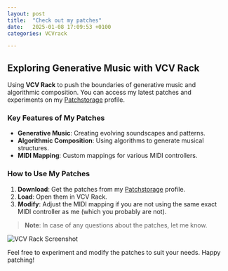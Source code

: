 ```yaml
---
layout: post
title:  "Check out my patches"
date:   2025-01-08 17:09:53 +0100
categories: VCVrack

---
```

## Exploring Generative Music with VCV Rack
Using **VCV Rack** to push the boundaries of generative music and algorithmic composition. You can access my latest patches and experiments on my [Patchstorage](https://patchstorage.com/author/eman-safavi/) profile.

### Key Features of My Patches

- **Generative Music**: Creating evolving soundscapes and patterns.
- **Algorithmic Composition**: Using algorithms to generate musical structures.
- **MIDI Mapping**: Custom mappings for various MIDI controllers.

### How to Use My Patches

1. **Download**: Get the patches from my [Patchstorage](https://patchstorage.com/author/eman-safavi/) profile.
2. **Load**: Open them in VCV Rack.
3. **Modify**: Adjust the MIDI mapping if you are not using the same exact MIDI controller as me (which you probably are not).

> **Note**: In case of any questions about the patches, let me know.

![VCV Rack Screenshot](https://patchstorage.com/wp-content/uploads/2024/02/Screenshot-2024-02-03-at-3-65be503f2cf27.39.48%E2%80%AFPM-1024x639.jpg)

Feel free to experiment and modify the patches to suit your needs. Happy patching!